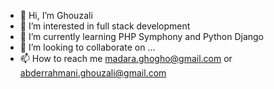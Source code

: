- 👋 Hi, I’m Ghouzali
- 👀 I’m interested in full stack development
- 🌱 I’m currently learning PHP Symphony and Python Django
- 💞️ I’m looking to collaborate on ...
- 📫 How to reach me madara.ghogho@gmail.com or abderrahmani.ghouzali@gmail.com

<!---
GH0GH0/GH0GH0 is a ✨ special ✨ repository because its `README.md` (this file) appears on your GitHub profile.
You can click the Preview link to take a look at your changes.
--->
